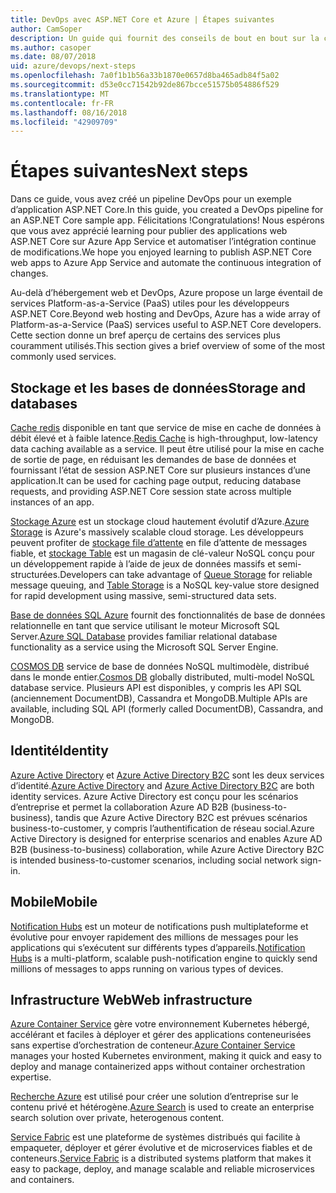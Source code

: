 ```yaml
---
title: DevOps avec ASP.NET Core et Azure | Étapes suivantes
author: CamSoper
description: Un guide qui fournit des conseils de bout en bout sur la création d’un pipeline DevOps pour une application ASP.NET Core hébergée dans Azure.
ms.author: casoper
ms.date: 08/07/2018
uid: azure/devops/next-steps
ms.openlocfilehash: 7a0f1b1b56a33b1870e0657d8ba465adb84f5a02
ms.sourcegitcommit: d53e0cc71542b92de867bcce51575b054886f529
ms.translationtype: MT
ms.contentlocale: fr-FR
ms.lasthandoff: 08/16/2018
ms.locfileid: "42909709"
---
```

# <a name="next-steps"></a><span data-ttu-id="929ce-103">Étapes suivantes</span><span class="sxs-lookup"><span data-stu-id="929ce-103">Next steps</span></span>

<span data-ttu-id="929ce-104">Dans ce guide, vous avez créé un pipeline DevOps pour un exemple d’application ASP.NET Core.</span><span class="sxs-lookup"><span data-stu-id="929ce-104">In this guide, you created a DevOps pipeline for an ASP.NET Core sample app.</span></span> <span data-ttu-id="929ce-105">Félicitations !</span><span class="sxs-lookup"><span data-stu-id="929ce-105">Congratulations!</span></span> <span data-ttu-id="929ce-106">Nous espérons que vous avez apprécié learning pour publier des applications web ASP.NET Core sur Azure App Service et automatiser l’intégration continue de modifications.</span><span class="sxs-lookup"><span data-stu-id="929ce-106">We hope you enjoyed learning to publish ASP.NET Core web apps to Azure App Service and automate the continuous integration of changes.</span></span>

<span data-ttu-id="929ce-107">Au-delà d’hébergement web et DevOps, Azure propose un large éventail de services Platform-as-a-Service (PaaS) utiles pour les développeurs ASP.NET Core.</span><span class="sxs-lookup"><span data-stu-id="929ce-107">Beyond web hosting and DevOps, Azure has a wide array of Platform-as-a-Service (PaaS) services useful to ASP.NET Core developers.</span></span> <span data-ttu-id="929ce-108">Cette section donne un bref aperçu de certains des services plus couramment utilisés.</span><span class="sxs-lookup"><span data-stu-id="929ce-108">This section gives a brief overview of some of the most commonly used services.</span></span>

## <a name="storage-and-databases"></a><span data-ttu-id="929ce-109">Stockage et les bases de données</span><span class="sxs-lookup"><span data-stu-id="929ce-109">Storage and databases</span></span>

<span data-ttu-id="929ce-110">[Cache redis](https://docs.microsoft.com/azure/redis-cache/) disponible en tant que service de mise en cache de données à débit élevé et à faible latence.</span><span class="sxs-lookup"><span data-stu-id="929ce-110">[Redis Cache](https://docs.microsoft.com/azure/redis-cache/) is high-throughput, low-latency data caching available as a service.</span></span> <span data-ttu-id="929ce-111">Il peut être utilisé pour la mise en cache de sortie de page, en réduisant les demandes de base de données et fournissant l’état de session ASP.NET Core sur plusieurs instances d’une application.</span><span class="sxs-lookup"><span data-stu-id="929ce-111">It can be used for caching page output, reducing database requests, and providing ASP.NET Core session state across multiple instances of an app.</span></span>

<span data-ttu-id="929ce-112">[Stockage Azure](https://docs.microsoft.com/azure/storage/) est un stockage cloud hautement évolutif d’Azure.</span><span class="sxs-lookup"><span data-stu-id="929ce-112">[Azure Storage](https://docs.microsoft.com/azure/storage/) is Azure's massively scalable cloud storage.</span></span> <span data-ttu-id="929ce-113">Les développeurs peuvent profiter de [stockage file d’attente](https://docs.microsoft.com/azure/storage/queues/storage-queues-introduction) en file d’attente de messages fiable, et [stockage Table](https://docs.microsoft.com/azure/storage/tables/table-storage-overview) est un magasin de clé-valeur NoSQL conçu pour un développement rapide à l’aide de jeux de données massifs et semi-structurées.</span><span class="sxs-lookup"><span data-stu-id="929ce-113">Developers can take advantage of [Queue Storage](https://docs.microsoft.com/azure/storage/queues/storage-queues-introduction) for reliable message queuing, and [Table Storage](https://docs.microsoft.com/azure/storage/tables/table-storage-overview) is a NoSQL key-value store designed for rapid development using massive, semi-structured data sets.</span></span>

<span data-ttu-id="929ce-114">[Base de données SQL Azure](https://docs.microsoft.com/azure/sql-database/) fournit des fonctionnalités de base de données relationnelle en tant que service utilisant le moteur Microsoft SQL Server.</span><span class="sxs-lookup"><span data-stu-id="929ce-114">[Azure SQL Database](https://docs.microsoft.com/azure/sql-database/) provides familiar relational database functionality as a service using the Microsoft SQL Server Engine.</span></span>

<span data-ttu-id="929ce-115">[COSMOS DB](https://docs.microsoft.com/azure/cosmos-db/) service de base de données NoSQL multimodèle, distribué dans le monde entier.</span><span class="sxs-lookup"><span data-stu-id="929ce-115">[Cosmos DB](https://docs.microsoft.com/azure/cosmos-db/) globally distributed, multi-model NoSQL database service.</span></span> <span data-ttu-id="929ce-116">Plusieurs API est disponibles, y compris les API SQL (anciennement DocumentDB), Cassandra et MongoDB.</span><span class="sxs-lookup"><span data-stu-id="929ce-116">Multiple APIs are available, including SQL API (formerly called DocumentDB), Cassandra, and MongoDB.</span></span>

## <a name="identity"></a><span data-ttu-id="929ce-117">Identité</span><span class="sxs-lookup"><span data-stu-id="929ce-117">Identity</span></span>

<span data-ttu-id="929ce-118">[Azure Active Directory](https://docs.microsoft.com/azure/active-directory/) et [Azure Active Directory B2C](https://docs.microsoft.com/azure/active-directory-b2c/) sont les deux services d’identité.</span><span class="sxs-lookup"><span data-stu-id="929ce-118">[Azure Active Directory](https://docs.microsoft.com/azure/active-directory/) and [Azure Active Directory B2C](https://docs.microsoft.com/azure/active-directory-b2c/) are both identity services.</span></span> <span data-ttu-id="929ce-119">Azure Active Directory est conçu pour les scénarios d’entreprise et permet la collaboration Azure AD B2B (business-to-business), tandis que Azure Active Directory B2C est prévues scénarios business-to-customer, y compris l’authentification de réseau social.</span><span class="sxs-lookup"><span data-stu-id="929ce-119">Azure Active Directory is designed for enterprise scenarios and enables Azure AD B2B (business-to-business) collaboration, while Azure Active Directory B2C is intended business-to-customer scenarios, including social network sign-in.</span></span>

## <a name="mobile"></a><span data-ttu-id="929ce-120">Mobile</span><span class="sxs-lookup"><span data-stu-id="929ce-120">Mobile</span></span>

<span data-ttu-id="929ce-121">[Notification Hubs](https://docs.microsoft.com/azure/notification-hubs/) est un moteur de notifications push multiplateforme et évolutive pour envoyer rapidement des millions de messages pour les applications qui s’exécutent sur différents types d’appareils.</span><span class="sxs-lookup"><span data-stu-id="929ce-121">[Notification Hubs](https://docs.microsoft.com/azure/notification-hubs/) is a multi-platform, scalable push-notification engine to quickly send millions of messages to apps running on various types of devices.</span></span>

## <a name="web-infrastructure"></a><span data-ttu-id="929ce-122">Infrastructure Web</span><span class="sxs-lookup"><span data-stu-id="929ce-122">Web infrastructure</span></span>

<span data-ttu-id="929ce-123">[Azure Container Service](https://docs.microsoft.com/azure/aks/) gère votre environnement Kubernetes hébergé, accélérant et faciles à déployer et gérer des applications conteneurisées sans expertise d’orchestration de conteneur.</span><span class="sxs-lookup"><span data-stu-id="929ce-123">[Azure Container Service](https://docs.microsoft.com/azure/aks/) manages your hosted Kubernetes environment, making it quick and easy to deploy and manage containerized apps without container orchestration expertise.</span></span>

<span data-ttu-id="929ce-124">[Recherche Azure](https://docs.microsoft.com/azure/search/) est utilisé pour créer une solution d’entreprise sur le contenu privé et hétérogène.</span><span class="sxs-lookup"><span data-stu-id="929ce-124">[Azure Search](https://docs.microsoft.com/azure/search/) is used to create an enterprise search solution over private, heterogenous content.</span></span>

<span data-ttu-id="929ce-125">[Service Fabric](https://docs.microsoft.com/azure/service-fabric/) est une plateforme de systèmes distribués qui facilite à empaqueter, déployer et gérer évolutive et de microservices fiables et de conteneurs.</span><span class="sxs-lookup"><span data-stu-id="929ce-125">[Service Fabric](https://docs.microsoft.com/azure/service-fabric/) is a distributed systems platform that makes it easy to package, deploy, and manage scalable and reliable microservices and containers.</span></span>
